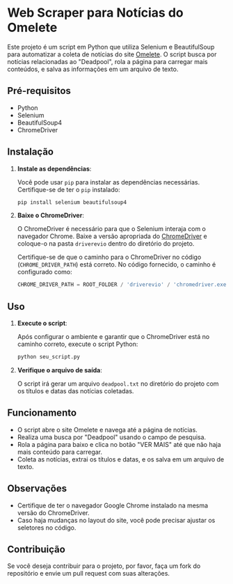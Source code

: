 # Web Scraper para Notícias do Omelete

Este projeto é um script em Python que utiliza Selenium e BeautifulSoup para automatizar a coleta de notícias do site [Omelete](https://www.omelete.com.br/). O script busca por notícias relacionadas ao "Deadpool", rola a página para carregar mais conteúdos, e salva as informações em um arquivo de texto.

## Pré-requisitos

- Python 
- Selenium
- BeautifulSoup4
- ChromeDriver

## Instalação

1. **Instale as dependências**:

    Você pode usar `pip` para instalar as dependências necessárias. Certifique-se de ter o `pip` instalado:

    ```bash
    pip install selenium beautifulsoup4
    ```

3. **Baixe o ChromeDriver**:

    O ChromeDriver é necessário para que o Selenium interaja com o navegador Chrome. Baixe a versão apropriada do [ChromeDriver](https://sites.google.com/chromium.org/driver/) e coloque-o na pasta `driverevio` dentro do diretório do projeto.

    Certifique-se de que o caminho para o ChromeDriver no código (`CHROME_DRIVER_PATH`) está correto. No código fornecido, o caminho é configurado como:

    ```python
    CHROME_DRIVER_PATH = ROOT_FOLDER / 'driverevio' / 'chromedriver.exe'
    ```

## Uso

1. **Execute o script**:

    Após configurar o ambiente e garantir que o ChromeDriver está no caminho correto, execute o script Python:

    ```bash
    python seu_script.py
    ```

2. **Verifique o arquivo de saída**:

    O script irá gerar um arquivo `deadpool.txt` no diretório do projeto com os títulos e datas das notícias coletadas.

## Funcionamento

- O script abre o site Omelete e navega até a página de notícias.
- Realiza uma busca por "Deadpool" usando o campo de pesquisa.
- Rola a página para baixo e clica no botão "VER MAIS" até que não haja mais conteúdo para carregar.
- Coleta as notícias, extrai os títulos e datas, e os salva em um arquivo de texto.

## Observações

- Certifique de ter o navegador Google Chrome instalado na mesma versão do ChromeDriver.
- Caso haja mudanças no layout do site, você pode precisar ajustar os seletores no código.

## Contribuição

Se você deseja contribuir para o projeto, por favor, faça um fork do repositório e envie um pull request com suas alterações.
